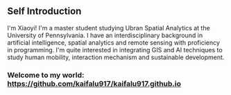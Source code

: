 
## Self Introduction
I'm Xiaoyi!
I'm a master student studying Ubran Spatial Analytics at the University of Pennsylvania.
I have an interdisciplinary background in artificial intelligence, spatial analytics and remote sensing with proficiency in programming.
I'm quite interested in integrating GIS and AI techniques to study human mobility, interaction mechanism and sustainable development.

### Welcome to my world: https://github.com/kaifalu917/kaifalu917.github.io


 
